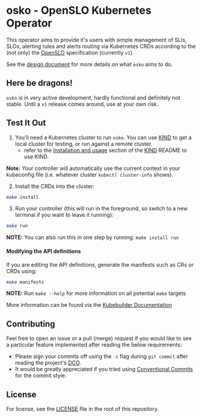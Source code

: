 # osko - OpenSLO Kubernetes Operator

This operator aims to provide it's users with simple management of SLIs, SLOs, alerting rules and alerts routing via Kubernetes CRDs according to the (not only) the [OpenSLO](https://github.com/OpenSLO/OpenSLO) specification (currently `v1`).

See the [design document](DESIGN.md) for more details on what `osko` aims to do.

## Here be dragons!

`osko` is in very active development, hardly functional and definitely not stable. Until a `v1` release comes around, use at your own risk.

## Test It Out

1. You’ll need a Kubernetes cluster to run `osko`. You can use [KIND](https://sigs.k8s.io/kind) to get a local cluster for testing, or run against a remote cluster.
   - refer to the [Installation and usage](https://github.com/kubernetes-sigs/kind#installation-and-usage) section of the [KIND](https://sigs.k8s.io/kind) README to use KIND.

**Note:** Your controller will automatically use the current context in your kubeconfig file (i.e. whatever cluster `kubectl cluster-info` shows).

2. Install the CRDs into the cluster:

```sh
make install
```

3. Run your controller (this will run in the foreground, so switch to a new terminal if you want to leave it running):

```sh
make run
```

**NOTE:** You can also run this in one step by running: `make install run`

#### Modifying the API definitions

If you are editing the API definitions, generate the manifests such as CRs or CRDs using:

```sh
make manifests
```

**NOTE:** Run `make --help` for more information on all potential `make` targets

More information can be found via the [Kubebuilder Documentation](https://book.kubebuilder.io/introduction.html)

## Contributing

Feel free to open an issue or a pull (merge) request if
you would like to see a particular feature implemented after reading the below requirements:

- Please sign your commits off using the `-s` flag during `git commit` after reading the
  project's [DCO](DCO).
- It would be greatly appreciated if you tried using
  [Conventional Commits](https://www.conventionalcommits.org/en/v1.0.0/) for the commit style.

## License

For license, see the [LICENSE](LICENSE) file in the root of this repository.

